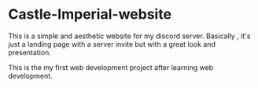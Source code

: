 # Castle-Imperial-website
This is a simple and aesthetic website for my discord server. Basically , it's just a landing page with a server invite but with a great look and presentation.

This is the my first web development project after learning web development. 

